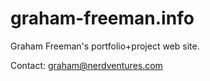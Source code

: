# graham-freeman.info
Graham Freeman's portfolio+project web site.

Contact: graham@nerdventures.com
